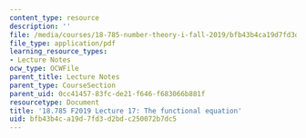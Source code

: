 ```yaml
---
content_type: resource
description: ''
file: /media/courses/18-785-number-theory-i-fall-2019/bfb43b4ca19d7fd3d2bdc250072b7dc5_MIT18_785F19_lec17.pdf
file_type: application/pdf
learning_resource_types:
- Lecture Notes
ocw_type: OCWFile
parent_title: Lecture Notes
parent_type: CourseSection
parent_uid: 0cc41457-83fc-de21-f646-f683066b881f
resourcetype: Document
title: '18.785 F2019 Lecture 17: The functional equation'
uid: bfb43b4c-a19d-7fd3-d2bd-c250072b7dc5
---
```

